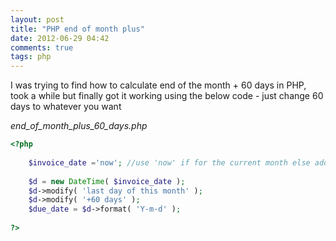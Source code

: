 ```yaml
---
layout: post
title: "PHP end of month plus"
date: 2012-06-29 04:42
comments: true
tags: php
---
```


I was trying to find how to calculate end of the month + 60 days in PHP,
took a while but finally got it working using the below code - just change 60 days to whatever you want

_end_of_month_plus_60_days.php_

``` php
<?php
 
    $invoice_date ='now'; //use 'now' if for the current month else add your data here
 
    $d = new DateTime( $invoice_date );
    $d->modify( 'last day of this month' );
    $d->modify( '+60 days' );
    $due_date = $d->format( 'Y-m-d' );
 
?>
```